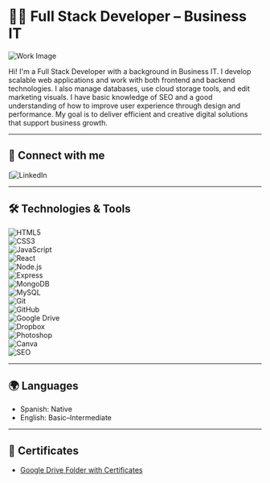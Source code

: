 # 👩‍💻 Full Stack Developer – Business IT

![Work Image](https://miro.medium.com/v2/resize:fit:1400/format:webp/1*dMBJBLVbQilJDUVIdAU7IA.png)


Hi! I'm a Full Stack Developer with a background in Business IT. I develop scalable web applications and work with both frontend and backend technologies. I also manage databases, use cloud storage tools, and edit marketing visuals. I have basic knowledge of SEO and a good understanding of how to improve user experience through design and performance. My goal is to deliver efficient and creative digital solutions that support business growth.

---

## 🔗 Connect with me

[![LinkedIn](https://www.linkedin.com/in/marian-murillo/)

---

## 🛠️ Technologies & Tools


![HTML5](https://img.shields.io/badge/HTML5-E34F26?logo=html5&logoColor=white&style=flat)  
![CSS3](https://img.shields.io/badge/CSS3-1572B6?logo=css3&logoColor=white&style=flat)  
![JavaScript](https://img.shields.io/badge/JavaScript-F7DF1E?logo=javascript&logoColor=black&style=flat)  
![React](https://img.shields.io/badge/React-61DAFB?logo=react&logoColor=black&style=flat)  
![Node.js](https://img.shields.io/badge/Node.js-339933?logo=node.js&logoColor=white&style=flat)  
![Express](https://img.shields.io/badge/Express.js-000000?logo=express&logoColor=white&style=flat)  
![MongoDB](https://img.shields.io/badge/MongoDB-47A248?logo=mongodb&logoColor=white&style=flat)  
![MySQL](https://img.shields.io/badge/MySQL-4479A1?logo=mysql&logoColor=white&style=flat)  
![Git](https://img.shields.io/badge/Git-F05032?logo=git&logoColor=white&style=flat)  
![GitHub](https://img.shields.io/badge/GitHub-181717?logo=github&logoColor=white&style=flat)  
![Google Drive](https://img.shields.io/badge/Google%20Drive-4285F4?logo=google-drive&logoColor=white&style=flat)  
![Dropbox](https://img.shields.io/badge/Dropbox-0061FF?logo=dropbox&logoColor=white&style=flat)  
![Photoshop](https://img.shields.io/badge/Photoshop-31A8FF?logo=adobe-photoshop&logoColor=white&style=flat)  
![Canva](https://img.shields.io/badge/Canva-00C4CC?logo=canva&logoColor=white&style=flat)  
![SEO](https://img.shields.io/badge/SEO-Basic-lightgrey?style=flat)

---

## 🌍 Languages

- Spanish: Native  
- English: Basic–Intermediate

---

## 📄 Certificates

- [Google Drive Folder with Certificates](https://your-google-drive-certificates-link.com)

